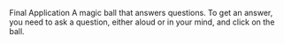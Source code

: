 Final Application
A magic ball that answers questions. 
To get an answer, you need to ask a question, either aloud or in your mind, and click on the ball.
